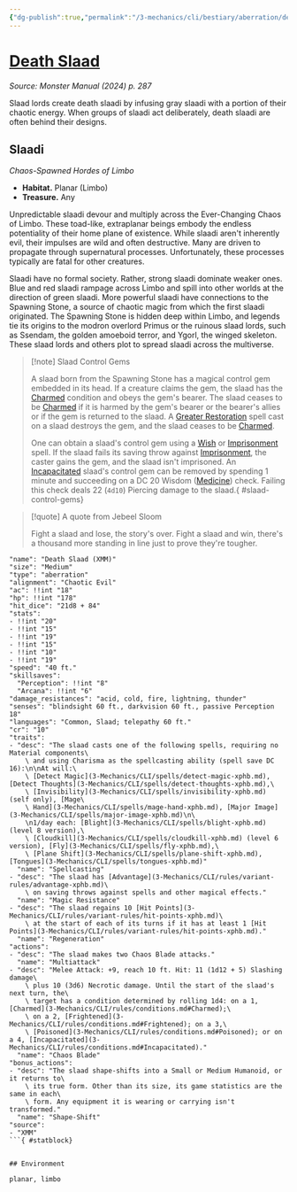 ```yaml
---
{"dg-publish":true,"permalink":"/3-mechanics/cli/bestiary/aberration/death-slaad-xmm/","tags":["ttrpg-cli/compendium/src/5e/xmm","ttrpg-cli/monster/cr/10","ttrpg-cli/monster/environment/limbo","ttrpg-cli/monster/environment/planar","ttrpg-cli/monster/size/medium","ttrpg-cli/monster/type/aberration"],"created":"2025-02-22T12:02:28.284-05:00","updated":"2025-02-26T17:46:11.132-05:00"}
---
```


# [Death Slaad](3-Mechanics/CLI/bestiary/aberration/death-slaad-xmm.md)
*Source: Monster Manual (2024) p. 287*  

Slaad lords create death slaadi by infusing gray slaadi with a portion of their chaotic energy. When groups of slaadi act deliberately, death slaadi are often behind their designs.

## Slaadi

*Chaos-Spawned Hordes of Limbo*

- **Habitat.** Planar (Limbo)  
- **Treasure.** Any  

Unpredictable slaadi devour and multiply across the Ever-Changing Chaos of Limbo. These toad-like, extraplanar beings embody the endless potentiality of their home plane of existence. While slaadi aren't inherently evil, their impulses are wild and often destructive. Many are driven to propagate through supernatural processes. Unfortunately, these processes typically are fatal for other creatures.

Slaadi have no formal society. Rather, strong slaadi dominate weaker ones. Blue and red slaadi rampage across Limbo and spill into other worlds at the direction of green slaadi. More powerful slaadi have connections to the Spawning Stone, a source of chaotic magic from which the first slaadi originated. The Spawning Stone is hidden deep within Limbo, and legends tie its origins to the modron overlord Primus or the ruinous slaad lords, such as Ssendam, the golden amoeboid terror, and Ygorl, the winged skeleton. These slaad lords and others plot to spread slaadi across the multiverse.

> [!note] Slaad Control Gems
> 
> A slaad born from the Spawning Stone has a magical control gem embedded in its head. If a creature claims the gem, the slaad has the [Charmed](3-Mechanics/CLI/rules/conditions.md#Charmed) condition and obeys the gem's bearer. The slaad ceases to be [Charmed](3-Mechanics/CLI/rules/conditions.md#Charmed) if it is harmed by the gem's bearer or the bearer's allies or if the gem is returned to the slaad. A [Greater Restoration](3-Mechanics/CLI/spells/greater-restoration-xphb.md) spell cast on a slaad destroys the gem, and the slaad ceases to be [Charmed](3-Mechanics/CLI/rules/conditions.md#Charmed).
> 
> One can obtain a slaad's control gem using a [Wish](3-Mechanics/CLI/spells/wish-xphb.md) or [Imprisonment](3-Mechanics/CLI/spells/imprisonment-xphb.md) spell. If the slaad fails its saving throw against [Imprisonment](3-Mechanics/CLI/spells/imprisonment-xphb.md), the caster gains the gem, and the slaad isn't imprisoned. An [Incapacitated](3-Mechanics/CLI/rules/conditions.md#Incapacitated) slaad's control gem can be removed by spending 1 minute and succeeding on a DC 20 Wisdom ([Medicine](3-Mechanics/CLI/rules/skills.md#Medicine)) check. Failing this check deals 22 (`4d10`) Piercing damage to the slaad.{ #slaad-control-gems}


> [!quote] A quote from Jebeel Sloom  
> 
> Fight a slaad and lose, the story's over. Fight a slaad and win, there's a thousand more standing in line just to prove they're tougher.


```statblock
"name": "Death Slaad (XMM)"
"size": "Medium"
"type": "aberration"
"alignment": "Chaotic Evil"
"ac": !!int "18"
"hp": !!int "178"
"hit_dice": "21d8 + 84"
"stats":
- !!int "20"
- !!int "15"
- !!int "19"
- !!int "15"
- !!int "10"
- !!int "19"
"speed": "40 ft."
"skillsaves":
  "Perception": !!int "8"
  "Arcana": !!int "6"
"damage_resistances": "acid, cold, fire, lightning, thunder"
"senses": "blindsight 60 ft., darkvision 60 ft., passive Perception 18"
"languages": "Common, Slaad; telepathy 60 ft."
"cr": "10"
"traits":
- "desc": "The slaad casts one of the following spells, requiring no Material components\
    \ and using Charisma as the spellcasting ability (spell save DC 16):\n\nAt will:\
    \ [Detect Magic](3-Mechanics/CLI/spells/detect-magic-xphb.md), [Detect Thoughts](3-Mechanics/CLI/spells/detect-thoughts-xphb.md),\
    \ [Invisibility](3-Mechanics/CLI/spells/invisibility-xphb.md) (self only), [Mage\
    \ Hand](3-Mechanics/CLI/spells/mage-hand-xphb.md), [Major Image](3-Mechanics/CLI/spells/major-image-xphb.md)\n\
    \n1/day each: [Blight](3-Mechanics/CLI/spells/blight-xphb.md) (level 8 version),\
    \ [Cloudkill](3-Mechanics/CLI/spells/cloudkill-xphb.md) (level 6 version), [Fly](3-Mechanics/CLI/spells/fly-xphb.md),\
    \ [Plane Shift](3-Mechanics/CLI/spells/plane-shift-xphb.md), [Tongues](3-Mechanics/CLI/spells/tongues-xphb.md)"
  "name": "Spellcasting"
- "desc": "The slaad has [Advantage](3-Mechanics/CLI/rules/variant-rules/advantage-xphb.md)\
    \ on saving throws against spells and other magical effects."
  "name": "Magic Resistance"
- "desc": "The slaad regains 10 [Hit Points](3-Mechanics/CLI/rules/variant-rules/hit-points-xphb.md)\
    \ at the start of each of its turns if it has at least 1 [Hit Points](3-Mechanics/CLI/rules/variant-rules/hit-points-xphb.md)."
  "name": "Regeneration"
"actions":
- "desc": "The slaad makes two Chaos Blade attacks."
  "name": "Multiattack"
- "desc": "Melee Attack: +9, reach 10 ft. Hit: 11 (1d12 + 5) Slashing damage\
    \ plus 10 (3d6) Necrotic damage. Until the start of the slaad's next turn, the\
    \ target has a condition determined by rolling 1d4: on a 1, [Charmed](3-Mechanics/CLI/rules/conditions.md#Charmed);\
    \ on a 2, [Frightened](3-Mechanics/CLI/rules/conditions.md#Frightened); on a 3,\
    \ [Poisoned](3-Mechanics/CLI/rules/conditions.md#Poisoned); or on a 4, [Incapacitated](3-Mechanics/CLI/rules/conditions.md#Incapacitated)."
  "name": "Chaos Blade"
"bonus_actions":
- "desc": "The slaad shape-shifts into a Small or Medium Humanoid, or it returns to\
    \ its true form. Other than its size, its game statistics are the same in each\
    \ form. Any equipment it is wearing or carrying isn't transformed."
  "name": "Shape-Shift"
"source":
- "XMM"
```{ #statblock}


## Environment

planar, limbo
